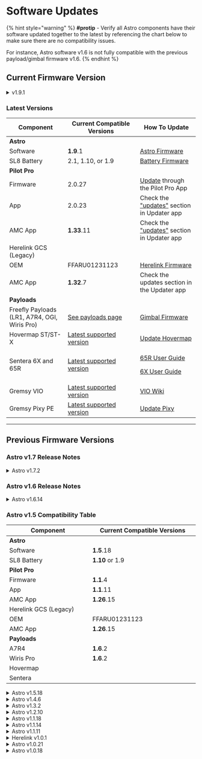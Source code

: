 # Software Updates

{% hint style="warning" %}
**#protip​** - ​Verify all Astro components have their software updated together to the latest by referencing the chart below to make sure there are no compatibility issues.

For instance, Astro software v1.6 is not fully compatible with the previous payload/gimbal firmware v1.6.
{% endhint %}



## Current Firmware Version

<details>

<summary>v1.9.1</summary>

* **Summary**: Introduces Astro Max and Freefly OGI Payload
* **Release Date**: January 2024
* **Versions in this package**:&#x20;
  * Astro Skynode: v1.9.1
  *   AMC: 1.33.11


*   **Notes**

    Astro v1.7 -> v1.9

    * New: Freefly OGI Payload support
    * Fix: Adds GPS tagging from GPS altitude. This is a patch to improve height accuracy in RTK tagged images.
    * Fix: Remove button mapping fltmode5 = -1. It was causing issues if the assigned channel was active.

    \


    AMC v1.32.7 -> v1.33.11

    * New: Freefly OGI Payload support
      * Adds custom camera actions 1-3
      * Custom camera action 1 is mapped to GEM on/off.



</details>



### Latest Versions

<table data-full-width="true"><thead><tr><th width="221">Component</th><th width="248">Current Compatible Versions</th><th width="245">How To Update</th></tr></thead><tbody><tr><td><strong>Astro</strong></td><td></td><td></td></tr><tr><td>                Software</td><td><strong>1.9</strong>.1</td><td><a href="software.md#updating-astro-firmware">Astro Firmware</a></td></tr><tr><td>                SL8 Battery</td><td>2.1, 1.10, or 1.9</td><td><a href="https://app.gitbook.com/s/-LaNHxABbg20hfA0zTDQ/products/superlight-batteries/maintenance#firmware-update">Battery Firmware</a></td></tr><tr><td><strong>Pilot Pro</strong></td><td></td><td></td></tr><tr><td>                Firmware</td><td>2.0.27</td><td><a href="https://freefly.gitbook.io/pilot-pro-public/maintenance/software-and-firmware-updates#how-to-update-pilot-pro-firmware">Update</a> through the Pilot Pro App</td></tr><tr><td>                App</td><td>2.0.23</td><td>Check the <a href="https://freefly.gitbook.io/pilot-pro-public/maintenance/software-and-firmware-updates#app-updates">"updates"</a> section in Updater app</td></tr><tr><td>                AMC App</td><td><strong>1.33</strong>.11</td><td>Check the <a href="https://freefly.gitbook.io/pilot-pro-public/maintenance/software-and-firmware-updates#app-updates">"updates"</a> section in Updater app</td></tr><tr><td>Herelink GCS (Legacy)</td><td></td><td></td></tr><tr><td>                OEM</td><td>FFARU01231123</td><td><a href="../../other-user-manuals/ecosystem/components/pilot-handsets/herelink-controller-maintenance/updating-herelink-software.md">Herelink Firmware</a></td></tr><tr><td>                AMC App</td><td><strong>1.32</strong>.7</td><td>Check the updates section in the Updater app</td></tr><tr><td><strong>Payloads</strong></td><td></td><td></td></tr><tr><td>Freefly Payloads (LR1, A7R4, OGI, Wiris Pro)</td><td><a href="https://freefly.gitbook.io/astro-public/other-user-manuals/freefly-payloads/workflows-maintenance-updates/gimbal-firmware">See payloads page</a></td><td><a href="https://freefly.gitbook.io/astro-public/other-user-manuals/payloads/lr1-payload/gimbal-and-camera-software">Gimbal Firmware</a></td></tr><tr><td>Hovermap ST/ST-X</td><td><a href="https://freefly.gitbook.io/astro-public/other-user-manuals/3rd-party-payloads/hovermap-st-x-lidar/hovermap-setup-on-astro">Latest supported version</a></td><td><a href="https://knowledge.emesent.com/hovermap">Update Hovermap</a></td></tr><tr><td>Sentera 6X and 65R</td><td><a href="https://freefly.gitbook.io/astro-public/other-user-manuals/3rd-party-payloads/sentera-6x-65r">Latest supported version</a></td><td><p><a href="https://sentera.gitbook.io/65r-sensor-user-guide">65R User Guide</a></p><p><a href="https://sentera.gitbook.io/6x-multispectral-sensor-user-guide">6X User Guide</a></p></td></tr><tr><td>Gremsy VIO</td><td><a href="https://freefly.gitbook.io/astro-public/other-user-manuals/3rd-party-payloads/gremsy-vio">Latest supported version</a></td><td><a href="https://docs.gremsy.com/payloads/vio">VIO Wiki</a></td></tr><tr><td>Gremsy Pixy PE</td><td><a href="https://freefly.gitbook.io/astro-public/other-user-manuals/3rd-party-payloads/gremsy-pixy-pe">Latest supported version</a></td><td><a href="https://docs.gremsy.com/pixy-and-mio/pixy-u">Update Pixy</a></td></tr></tbody></table>









***

## Previous Firmware Versions

### Astro v1.7 Release Notes

<details>

<summary>Astro v1.7.2</summary>

* **Summary**: Introduces integration for LR1 Thermal Module \[Boson 640R], and various improvements
* **Release Date**: September 2024
* **Versions in this package**:&#x20;
  * Astro Skynode: v1.7.2
  *   AMC: 1.32.7


* **Notes**
  * **Read more details** [**here**](astro-software-v1.7-whats-new.md)**!**
  * New: Integrated LR1 Thermal Module \[Boson 640R]. Includes spot metering and digital zoom up to 8x
  * New: Digital Zoom 1.0 to 4.0x digital zoom on LR1 and A7R4 Payloads for live preview and saved images/videos.&#x20;
  * New: Tap to Focus for LR1 and A7R Payloads
  * New: Payload zoom on Pilot Pro right side rocker. Zoom function is now mapped to the right hand rocker (below R1 button) on Pilot Pro. This works for LR1 Payload, AR4 Payload, Thermal Module for LR1, Wiris Pro Payload
  * Fixes and Improvements:
    * LR1 Payload - Fixed an overheat condition on bootup
    * LR1 Payload - Fixed soft focus in infinity focus mode
    * A7R4 Payload - Removed incorrect 50mm infinity focus setting
    * AMC - Removed Structure Scan
    * AMC - LR1 and Thermal Module appear as EO/IR toggle when both connected
    * Distance Sensor Module - can now select between ft. and meters
    * Distance Sensor Module - displays +99m when max range is reached
    * Added support for up to 3 cameras on Astro

- **Known Issues:**
  * Slow Mode's zoom rate scaling requires reinstallation. To enable it again, go to 10.41.1.1 Astro settings, find installed applications, and press the settings button on the Slow Mode app to initialize it.
  * Currently, video can only be recorded on LR1 and one additional camera (ex: LR1 and Thermal) simultaneously. Wiris Pro is treated in the software as one camera



</details>



### Astro v1.6 Release Notes

<details>

<summary>Astro v1.6.14</summary>

* **Summary**: Support for Astro Prime, Blue, and LR1 Payload
* **Release Date**: July 2024
* **Package version number**:  v1.6



**What's New**

* Integration with Freefly’s **Doodle radio modules**, an NDAA and Blue approved radio module.
  * Freefly built firmware with optimized configurations for real-world Astro flights.
  * Pairing Manager
  * Channel change settings
  * Logging option
  * Firmware updates
  * Option to enable RJ45

- Blue Security features that make Astro an approved[ Blue UAS](https://www.diu.mil/blue-uas-cleared-list)
  * Ability to enable/disable individual security features.
  * • Ability to add multi-user authentication for admins.
  * Stealth logging option that removes positional information from logs. (Please note that having this mode turned on will conflict with PPK mapping workflow)

* Mapping and Mission
  * Metadata updates:
    * See the latest version [here](https://docs.google.com/spreadsheets/d/1xIpZqTWhw0xUHtjHwL9-C6rHBFWwdkcftMq3vk0WBdo/edit?usp=sharing)
    * Added coordinate system to JPEG XMP metadata.
    * Added use of UTC time for date and time in Exif metadata.
    * Added RTK accuracy tag to XMP.
    * Fixed camera attitude in XMP tags.
    * Moved from DJI to Pixhawk XMP block. **This is important to note for mapping workflows**
  * Improved error handling when USB storage is disconnected.
  * PPK processing stability improvements.
  * New mission manager menu for integration with Auterion Suite Mission Sync.
  * Increased Corridor Scan max width to 500m.

- Payload
  * Integration with Freefly’s new Sony LR1 payload
    * Advanced payload parameters in AMC
    * Automatic tuning profiles based on detected lens.
  * Video recording settings for A7R and LR1 payloads.
  * Added JPEG quality setting options to the menu.
  * Fixed the gimbal angles display in AMC.
  * AMC now displays payload gimbal firmware version number.
  * Fixed gimbal tilt drift caused by AMC&#x20;

* Exposed the option to set COM\_RC\_OVERRIDE behavior in AMC safety tab. When this setting is enabled moving the RC sticks immediately gives control back to the pilot by automatically switching to Position mode and if position is unavailable, then to Altitude mode.



**Known Issues**

* **A7R4 and Wiris payloads** need their gimbal firmware updated to v1.7 or above. Not doing so will result in compatibility issues in performance.
*   **Hovermap ST-X payload** requires two parameter changes to work with 1.6 FW.&#x20;

    * Set MAV\_2\_MODE = Normal
    * Set COM\_RC\_IN\_MODE = RC Transmitter Only

    Hovermap is not yet compatible with Astro Blue/Doodle variant.&#x20;



</details>



### Astro v1.5 Compatibility Table

<table data-full-width="false"><thead><tr><th width="221">Component</th><th width="285">Current Compatible Versions</th></tr></thead><tbody><tr><td><strong>Astro</strong></td><td></td></tr><tr><td>                Software</td><td><strong>1.5</strong>.18</td></tr><tr><td>                SL8 Battery</td><td><strong>1.10</strong> or 1.9</td></tr><tr><td><strong>Pilot Pro</strong></td><td></td></tr><tr><td>                Firmware</td><td><strong>1.1</strong>.4</td></tr><tr><td>                App</td><td><strong>1.1</strong>.11</td></tr><tr><td>                AMC App</td><td><strong>1.26</strong>.15</td></tr><tr><td>Herelink GCS (Legacy)</td><td></td></tr><tr><td>                OEM</td><td>FFARU01231123</td></tr><tr><td>                AMC App</td><td><strong>1.26</strong>.15</td></tr><tr><td><strong>Payloads</strong></td><td></td></tr><tr><td>                A7R4</td><td><strong>1.6</strong>.2</td></tr><tr><td>                Wiris Pro</td><td><strong>1.6</strong>.2</td></tr><tr><td>                Hovermap</td><td></td></tr><tr><td>                Sentera</td><td></td></tr></tbody></table>



<details>

<summary>Astro v1.5.18</summary>

* **Summary**: Remote ID Support, Astro FPV integration, ESRI Site Scan and other bugfixes
* **Release Date**: March 2024
* **Versions in this package**:&#x20;
  * Astro Skynode: v1.5.18
  *   AMC (Android): v1.26.15


* **Notes**
  * New: [Standard Remote ID Integration](../../other-user-manuals/ecosystem/faa-remote-identification-rid.md)
  * New: [Astro FPV Support](https://store.freeflysystems.com/products/optional-fpv-system-for-astro)
  * New: Added [Sentera 6X and 65R](https://freeflysystems.com/payloads) options to AMC
  * ESRI Site Scan is now compatible with Astro v1.5 and above
  * Mission and Surveying Fixes:
    * Fixed a bug in the execution of missions with altitude changes. There was an issue with aircraft not always following the intended vertical flight trajectory between waypoints.
    * Fixed a bug where geotagged altitudes could be wrong when using a USB camera
    * Improved the Sony A7RIV triggering consistency during surveys. The jitter between triggers is now significantly reduced
    * Improved RTK geotagging. Previously, the vehicle's location was used to geotag images onboard the vehicle. Although the PPK workflow corrects for any shift during post-processing, accurate RTK geotagging must occur onboard for optimal precision.
    * Improved the speed in generating the necessary onboard PPK files by over 3 times
    * Fixed an issue with PPK process writing the same capture event twice in the Rinex file
    * Fixed issue that would cause the PPK status in AMC to be incorrect. In some cases the processing popup would never show up while in other cases it would show up but never go away
    * Fixed the 200 feet constrain on corridor width limit
    * **Known issue:** Site Scan Reality Engine does not correctly process the gimbal attitude, resulting in poor output maps. [Current workaround](https://freefly.gitbook.io/astro-public/other-user-manuals/payloads/a7r4-mapping-payload/operating-handbook/pro-tips) is to use the Legacy Engine
  * More
    * Optimized video streaming to the GCS by reducing the number of data spikes over the radio link
    * Added VEHICLE\_MANUFACTURER and MODEL for XMP metadata for easy ingestion by Trimble Business Center
    * Updated max yaw rate to 75 deg/s for more precise control
    * Added a guard to battery emergency logic. If a battery reports a sudden jump to 0% state of charge, Astro will do additional checks to see if this might be a faulty report, then it will initiate an RTL instead of a direct Land action.
    * Fixed and issue where slow mode intermittently using wrong camera for scaling
    * Improved data usage by not uploading photos to the suite that are taken while the drone is disarmed
    * Optimized photo storage on external USB stick. Depending on the usb stick write speed there could be situations where the photo storage would slow down the rest of the payload operations.
    * Fixed an issue that would cause the payload to never be detected after a brief payload disconnection
    * Added ability to center map on vehicle, on payload Center Field of View or both
    * Added software compatibility check between AMC and AuterionOS



</details>

<details>

<summary>Astro v1.4.6</summary>

* **Summary**: Introduces the Pilot Pro integration
* **Release Date**: November 2023
* **Versions in this package**:&#x20;
  *   Astro Skynode: v1.4.6


* **Notes**
  * **(Read more details** [**here**](astro-software-v1.4-whats-new.md)**)**
  * New: Pilot Pro Integration
  * New: Velocity Control (aka Slow Speed Mode)
  * Operational Behavior Changes
  * Herelink GCS Updates
  * User Interface (UI) Enhancements
  * Status and Monitoring Improvements
  * Photo Gallery Updates
  * Mapping and Mission Planning Updates
  * Auterion Suite Integration Updates
  * Fixes and Improvements

- **Known Issues:**
  * ESRI Site Scan Flight for ArcGIS is not supported with this software bundle.&#x20;
- **Important Note** for Herelink users -> [switching-to-freefly-updater.md](../../other-user-manuals/ecosystem/components/pilot-handsets/herelink-controller-maintenance/switching-to-freefly-updater.md "mention")



</details>

<details>

<summary>Astro v1.3.2</summary>

* **Summary**: Astro Software release that introduces the Wiris payload integration
* **Release Date**: June 2023
* **Versions in this package**:&#x20;
  *   Astro Skynode: v1.3.2

      * Herelink OEM build number: FFARU01230623


* **Notes**
  * **Introducing the Wiris Payload Integration.** [Read the manual here!](../../other-user-manuals/freefly-payloads/wiris-pro-payload/)
  * New service provider for terrain follow with v1.17.18. (AMC v1.17.17 or earlier will no longer have the terrain follow working starting July 2023)
  * Bugfix for a rare issue where orbit start commands would get delayed for multiple minutes



* **Known Issues:**
  * Herelink suggests that you should update the Air unit as well. However you don't need to update the air unit.
  * ESRI Site Scan Flight for ArcGIS soon to add support for this firmware

</details>

<details>

<summary>Astro v1.2.10</summary>

* **Summary**: Major Astro Software release that includes new Compassless flight mode, and dozens of new features and improvements
* **Release Date**: May 2023
* **Versions in this package**:&#x20;
  * Astro Skynode: v1.2.10
  * Herelink OEM build number: FFSRU01230515
* **Known Issues:**
  * v1.2.10 may display itself as v1.2.9 in AMC or in the Auterion Suite
  * Herelink suggests that you should update the Air unit as well. However, you don't need to update the air unit.
  * ESRI Site Scan Flight for ArcGIS soon to add support for this firmware
  * AMC Photo Gallery doesn't always load. This will be fixed soon

**Download** [**here**](https://drive.google.com/file/d/1Qp3qI54sjc3dEn-yHZDAYMRWuPZuaeQ3/view)

**Read more details** [**here**](astro-software-v1.2-whats-new.md)

</details>

<details>

<summary>Astro v1.1.18</summary>

* **Summary**: Several hotfixes that address safety critical issues
* **Release Date**: February 2023
* **Versions in this package**:&#x20;
  * Astro Skynode: v1.1.18
  * Herelink OEM build number: FFARU010624

**Notes**

* **Several hotfixes that address SD Card driver and priority issues that caused an Astro to crash**
  * Hotfixed SD Card driver to eliminate a possible hang when the SD card is disconnected during a wait for write to complete. This was the initial cause of the crash that triggered grounding
  * Removed PX4’s emergency logger priority boost mechanism which could hang the system if the logger or log\_writer thread was already hung (possibly due to the above issue). This priority boost is what promoted the stuck logging thread to max priority, with the intent of capturing what was wrong, but instead caused the processor to hang in the high priority loop.
  * Increase semaphore holder slots so that there is no situation where it could run out during a resource contention. This can happen during shutdown where multiple modules write parameters at the same time.&#x20;
  * Hotfixed px4io module to ensure DMA is properly closed and restarted in case of a transfer failure
  * Hotfixed px4io module to ensure that in case of corrupted SBUS data, the input processor can’t try and process more than the valid data

- **Hotfix for GPS dropouts affecting Astro functionality**
  * Default GPS configuration now disables Beidou constellation processing on the F9P GPS. There is a suspected weakness in the GPS firmware where bad SBAS data may cause added CPU load on the GPS and it becomes overloaded, which may cause GPS lock to drop for a few seconds.&#x20;

* **Known issue:** During testing, a Freefly Engineering aircraft failed to fully complete the disarm process. The motors shutdown, but the system hung. This has happened 3 times to this specific aircraft, including on older firmware. It is still being investigated, but we don’t believe this was added in this firmware. It has only happened to one vehicle, and failed safely each time.

- **Testing for this release included**
  * Hotfix specific test plan for the new changes
  * Full software validation testing
  * 50+ hours of functional flight time across over 10 pilots and Astros



**Read more details** [here](https://docs.google.com/document/d/1FyLmrl8n_S8AF9IlVJMZwn4WO1uzZpPA2jt0hxa9zwM/edit#heading=h.bf7erfhck8fc)



</details>

<details>

<summary>Astro v1.1.14</summary>

* **Summary**: Introducting ESRI Site Scan for ArcGIS integration
* **Release Date**: September 2022
* **Versions in this package**:&#x20;
  * Astro Skynode: v1.1.14
  * Herelink OEM build number: FFARU010624

**Notes**

* **New Feature:** Integration with ESRI Site Scan for ArcGIS!&#x20;
  * Complete solution - Freefly Astro integrated with Site Scan for ArcGIS provides a complete end-to-end drone mapping solution. From drone hardware, automated flight planning and execution, online and offline, to imagery processing on the cloud or on desktop, to advanced analysis in ArcGIS…
* **New Feature:** ExFat support. You can now use USB drives with any memory size, and format them using a Windows computer. Simply select ExFat format.&#x20;
* **Improvement:** auterionOS and AMC now uses a global counter for the pictures taken
* **Bugfix:** Fixed the camera pre-flight check fails

</details>

<details>

<summary>Astro v1.1.11</summary>

* **Summary**: Astro Map initial release
* **Release Date**: May 2022
* **Versions in this package**:&#x20;
  * Astro Skynode: v1.1.11
  * Herelink OEM build number: FFARU01220425

**Notes**

*   **Operational Behavior Changes**

    * **New Feature - Failsafe change**: Before executing critical and emergency battery failsafes, Astro now switches to “hold” mode for 10 seconds and shows an alert on the AMC. This allows the pilot to have an opportunity to take any manual action, such as aborting the RTL incase vehicle is operating below obstacles. RTL can be be cancelled by selecting any other flight mode.
    * **New Feature - Initial mode behavior change**: Astro will now boot into PENDING mode, and will transition to Position mode when GPS accuracy requirements are met. This prevents accidentally taking off before the Position mode is available and being confused as to why position hold and RTL failsafe is unavailable. If the pilot wants to takeoff before this (without GPS), they can switch to Altitude or Manual mode.&#x20;
    * New Feature: Astro will now go through a 3 stage landing for a smoother touchdown. This autoland is available within 50m horizontally and 30m vertically from the takeoff location. Outside of these bounds, Astro will autoland using the 2 stage touchdown, as it did in v1.0.21.
    * Improvement: Mission pause and resume actions will resume the mission from the last completed waypoint
    * Improvement: Mission and cruise speed defaults are set to 10 m/s
    * Improvement: Default mission altitude is set to 50m


*   **System and Other Changes**

    * New Feature: Astro will now GPS geotag the photos with high accuracy and move them any attached USB storage device. High accuracy is achieved with the integration of camera hotshoe signals, and 1PPS time synchronization
    * New Feature: Astro will automatically write GPS observation files to any attached USB storage device at end of flight for use in PPK processing of flight path or photos. If the aircraft is powered off before observation file writing is complete, it will be placed in a recovery folder on the USB drive at next boot.
    * New Feature: Herelink runs an additional app (Skyway) to route telemetry and video to hotspot devices. This allows connection of multiple devices to Herelink hotspot and stream data and video from Astro
    * Improvement: Astro prevents flashing non-Astro firmware releases to Skynode
    * Improvement: Astro requires a magnetometer calibration after firmware update and parameter reset


*   **AMC Changes**

    * New Feature: AMC will display estimated flight time remaining in minutes as a bar at the top of the screen
    * New Feature: Herelink radio signal strength indicator in status bar
    * New Feature: Support for Astro Map system
    * New Feature: Progress indicator after landing to let users know when GPS observations are done processing. You can set aircraft parameter GPS\_DUMP=0  to silence this notification (which will also disable writing data necessary for PPK processing).
    * Improvement: AMC now runs in background. Minimizing AMC app won’t trigger datalink failsafe
    * Improvement: Auterion suite pilot login
    * Improvement: Terrain collision calculations are improved when planning a mission
    * Improvement: UI for maximizing video window is improved
    * Bugfix: Performance impact of capturing hundreds of photos during a survey is reduced
    * Bugfix: Corridor scan will now trigger photos on all flight legs


*   **Developer/advanced user Changes**

    * New Feature: 1PPS pulse is available on the IO board ZPD connector
    * New Feature: Support for Mavlink Gimbal protocol V2 - [https://mavlink.io/en/services/gimbal\_v2.html](https://mavlink.io/en/services/gimbal_v2.html)
    * New Feature: Camera trigger and feedback is enabled
    * Improvement: External serial port is renamed from TELEM4 to PPB. Baud is now configured with SER\_PPB\_BAUD. Default baud rate is now 921600
    * Improvement: Astro now requires Smart batteries with firmware v1.9 and above (this should only impact beta testers, v1.9 was the initial public battery release firmware).


*   **More Details**

    * Astro v1.1.11 is based on AuterionOS 2.5 and APX4 2.5. Here are the detailed base image [release notes](https://docs.auterion.com/release-notes/flight-control/apx4-2.5/apx4-2.5.0)


* **Known Issues**
  * Switching from photo to video mode will work, however AMC will display an incorrect warning that it failed.

</details>

<details>

<summary>Herelink v1.0.1</summary>

* **Summary**: Herelink bugfix release
* **Release Date**: September 2021
* **Versions in this package**:&#x20;
  * Herelink OEM build number: FFSRU01210809

- **Notes**:
  * Bugfix: This version fixes an issue with the wifi hotspot intermittently stopping to work.

</details>

<details>

<summary>Astro v1.0.21</summary>



* **Summary**: Astro hotfix release
* **Release Date**: August 2021
* **Versions in this package**:&#x20;
  * Astro Skynode: v1.0.21

- **Notes**:
  * Bugfix: Slew rate limits are enabled to prevent an edge case where aggressive motor commands can cause motor controller to destabilize.

</details>

<details>

<summary>Astro v1.0.18</summary>

* **Summary**: Initial Astro release
* **Release Date**: July 2021
* **Versions in this package**:&#x20;
  * Astro Skynode: v1.0.18

</details>
